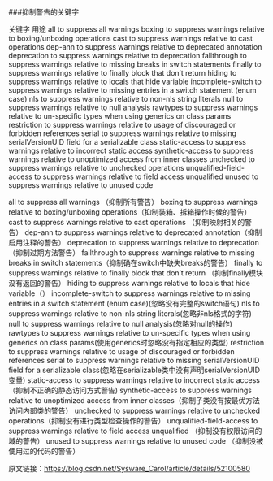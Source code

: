 ###抑制警告的关键字

关键字	用途
all	to suppress all warnings
boxing 	to suppress warnings relative to boxing/unboxing operations
cast	to suppress warnings relative to cast operations
dep-ann	to suppress warnings relative to deprecated annotation
deprecation	to suppress warnings relative to deprecation
fallthrough	to suppress warnings relative to missing breaks in switch statements
finally 	to suppress warnings relative to finally block that don’t return
hiding	to suppress warnings relative to locals that hide variable
incomplete-switch	to suppress warnings relative to missing entries in a switch statement (enum case)
nls	to suppress warnings relative to non-nls string literals
null	to suppress warnings relative to null analysis
rawtypes	to suppress warnings relative to un-specific types when using generics on class params
restriction	to suppress warnings relative to usage of discouraged or forbidden references
serial	to suppress warnings relative to missing serialVersionUID field for a serializable class
static-access	to suppress warnings relative to incorrect static access
synthetic-access 	to suppress warnings relative to unoptimized access from inner classes
unchecked	to suppress warnings relative to unchecked operations
unqualified-field-access	to suppress warnings relative to field access unqualified
unused	to suppress warnings relative to unused code

all to suppress all warnings （抑制所有警告）
boxing to suppress warnings relative to boxing/unboxing operations（抑制装箱、拆箱操作时候的警告）
cast to suppress warnings relative to cast operations （抑制映射相关的警告）
dep-ann to suppress warnings relative to deprecated annotation（抑制启用注释的警告）
deprecation to suppress warnings relative to deprecation（抑制过期方法警告）
fallthrough to suppress warnings relative to missing breaks in switch statements（抑制确在switch中缺失breaks的警告）
finally to suppress warnings relative to finally block that don’t return （抑制finally模块没有返回的警告）
hiding to suppress warnings relative to locals that hide variable（）
incomplete-switch to suppress warnings relative to missing entries in a switch statement (enum case)(忽略没有完整的switch语句)
nls to suppress warnings relative to non-nls string literals(忽略非nls格式的字符)
null to suppress warnings relative to null analysis(忽略对null的操作)
rawtypes to suppress warnings relative to un-specific types when using generics on class params(使用generics时忽略没有指定相应的类型)
restriction to suppress warnings relative to usage of discouraged or forbidden references
serial to suppress warnings relative to missing serialVersionUID field for a serializable class(忽略在serializable类中没有声明serialVersionUID变量)
static-access to suppress warnings relative to incorrect static access（抑制不正确的静态访问方式警告)
synthetic-access to suppress warnings relative to unoptimized access from inner classes（抑制子类没有按最优方法访问内部类的警告）
unchecked to suppress warnings relative to unchecked operations（抑制没有进行类型检查操作的警告）
unqualified-field-access to suppress warnings relative to field access unqualified （抑制没有权限访问的域的警告）
unused to suppress warnings relative to unused code  （抑制没被使用过的代码的警告）


原文链接：https://blog.csdn.net/Sysware_Carol/article/details/52100580